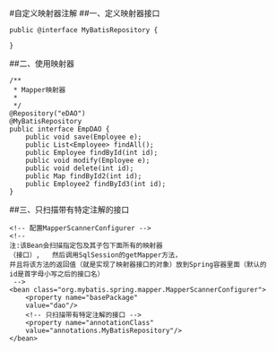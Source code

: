 #自定义映射器注解
##一、定义映射器接口

	public @interface MyBatisRepository {
	
	}


	
##二、使用映射器

	/**
	 * Mapper映射器
	 *
	 */
	@Repository("eDAO")
	@MyBatisRepository
	public interface EmpDAO {
		public void save(Employee e);
		public List<Employee> findAll();
		public Employee findById(int id);
		public void modify(Employee e);
		public void delete(int id);
		public Map findById2(int id);
		public Employee2 findById3(int id);
	}
##三、只扫描带有特定注解的接口

	<!-- 配置MapperScannerConfigurer -->
	<!-- 
	注:该Bean会扫描指定包及其子包下面所有的映射器
	（接口）,	然后调用SqlSession的getMapper方法，
	并且将该方法的返回值（就是实现了映射器接口的对象）放到Spring容器里面（默认的
	id是首字母小写之后的接口名）
	 -->
	<bean class="org.mybatis.spring.mapper.MapperScannerConfigurer">
		<property name="basePackage" 
		value="dao"/>
		<!-- 只扫描带有特定注解的接口 -->
		<property name="annotationClass"
		value="annotations.MyBatisRepository"/>
	</bean>